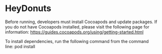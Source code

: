 # HeyDonuts
Before running, developers must install Cocoapods and update packages. If you do not have Cocoapods installed, please visit the following page for information: https://guides.cocoapods.org/using/getting-started.html

To install dependencies, run the following command from the command line:
pod install
